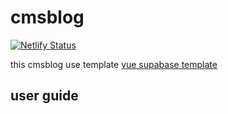 # cmsblog

[![Netlify Status](https://api.netlify.com/api/v1/badges/653032b5-6546-4966-9b99-f315da17378e/deploy-status)](https://app.netlify.com/sites/desasongo/deploys)

this cmsblog use template [vue supabase template](https://github.com/nursyah21/vue-supabase-template)

## user guide